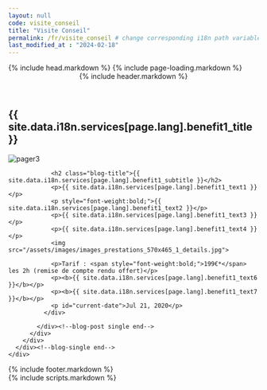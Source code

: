 ```yaml
--- 
layout: null 
code: visite_conseil 
title: "Visite Conseil" 
permalink: /fr/visite_conseil # change corresponding i18n path variable if permalink changed here! 
last_modified_at : "2024-02-18"
---
```

<html lang="fr">
 {% include head.markdown %} 
 <body>
 {% include page-loading.markdown %}
<div class="wrapper">
  <header class="header-bg">
    {% include header.markdown %}
  </header><!--header end-->
  <section class="pager-section no-bg style2">
    <div class="container">
      <div class="pager-info">
        <div class="pg-title-head">
          <h2 class="m-0">{{ site.data.i18n.services[page.lang].benefit1_title }}</h2>
        </div>
      </div>
      <div class="pger-imgs no-seduo w-auto">
        <div class="abt-imgz"><img src="/assets/images/images_prestations_570x465_1_entete.jpg" alt="pager3"></div>
      </div><!--pger-imgs end-->
      <div class="clearfix"></div>
    </div>
  </section><!--pager-section end-->
  <section class="page-content pt-0">
    <div class="container">
      <div class="blog-single">
        <div class="row">
          <div class="col-lg-8">
            <div class="blog-post single">
              <div class="blog-info">
                
                <h2 class="blog-title">{{ site.data.i18n.services[page.lang].benefit1_subtitle }}</h2>
                <p>{{ site.data.i18n.services[page.lang].benefit1_text1 }}</p>
                <p style="font-weight:bold;">{{ site.data.i18n.services[page.lang].benefit1_text2 }}</p>
                <p>{{ site.data.i18n.services[page.lang].benefit1_text3 }}</p>
                <p>{{ site.data.i18n.services[page.lang].benefit1_text4 }}</p>
                <img src="/assets/images/images_prestations_570x465_1_details.jpg">

                <p>Tarif : <span style="font-weight:bold;">199€*</span> les 2h (remise de compte rendu offert)</p>
                <p><b>{{ site.data.i18n.services[page.lang].benefit1_text6 }}</b></p>
                <p><b>{{ site.data.i18n.services[page.lang].benefit1_text7 }}</b></p>
                <p id="current-date">Jul 21, 2020</p>
              </div>
              
            </div><!--blog-post single end-->
          </div>
        </div>
      </div><!--blog-single end-->
    </div>
  </section><!--page-content end-->
  <footer>
    {% include footer.markdown %}
  </footer><!--footer end-->
</div><!--wrapper end-->
{% include scripts.markdown %}

</body>

</html>